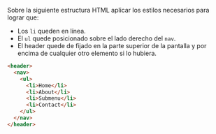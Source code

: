 Sobre la siguiente estructura HTML aplicar los estilos necesarios para lograr que:

- Los `li` queden en línea.
- El `ul` quede posicionado sobre el lado derecho del `nav`.
- El header quede de fijado en la parte superior de la pantalla y por encima de cualquier otro elemento si lo hubiera.

```html
<header>
  <nav>
    <ul>
      <li>Home</li>
      <li>About</li>
      <li>Submenu</li>
      <li>Contact</li>
    </ul>
  </nav>
</header>
```
